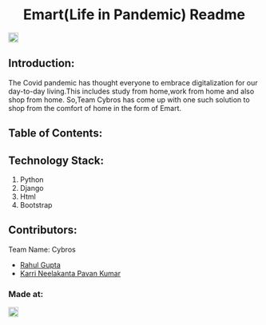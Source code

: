 <h1 align="center">Emart(Life in Pandemic) Readme</h1>
<p align="center">
</p>

<a href="https://hack36.com"> <img src="http://bit.ly/BuiltAtHack36" height=20px> </a>


## Introduction:
   <p>The Covid pandemic has thought everyone to embrace digitalization for our day-to-day living.This includes study from home,work from home and also shop from home.
   So,Team Cybros has come up with one such solution to shop from the comfort of home in the form of Emart.</p>
  
## Table of Contents:

## Technology Stack:
  1) Python
  2) Django
  3) Html
  4) Bootstrap
  

## Contributors:

Team Name: Cybros

* [Rahul Gupta](https://github.com/rahul24rg)
* [Karri Neelakanta Pavan Kumar](https://github.com/PavanK025)


### Made at:
<a href="https://hack36.com"> <img src="http://bit.ly/BuiltAtHack36" height=20px> </a>
